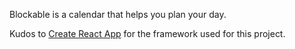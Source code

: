 Blockable is a calendar that helps you plan your day.

Kudos to [Create React App](https://github.com/facebookincubator/create-react-app) for the framework used for this project.